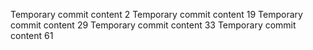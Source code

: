 Temporary commit content 2
Temporary commit content 19
Temporary commit content 29
Temporary commit content 33
Temporary commit content 61
